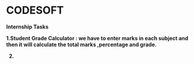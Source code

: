 # CODESOFT
<b>Internship Tasks<b>

<b>1.Student Grade Calculator <b>: we have to enter  marks in each subject and then it will calculate the total marks ,percentage and grade.

2.
